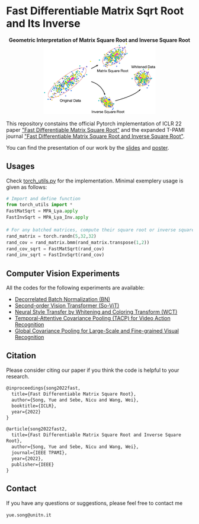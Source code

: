# Fast Differentiable Matrix Sqrt Root and Its Inverse

<div align=center><center><b>Geometric Interpretation of Matrix Square Root and Inverse Square Root</b></center></div>
<div align=center><img src="MatSqrt_Cover.jpg" width="60%"/></div>

This repository constains the official Pytorch implementation of ICLR 22 paper ["Fast Differentiable Matrix Square Root"](https://arxiv.org/pdf/2201.08663.pdf) and the expanded T-PAMI journal ["Fast Differentiable Matrix Square Root and Inverse Square Root"](https://arxiv.org/pdf/2201.12543.pdf).

You can find the presentation of our work by the [slides](https://docs.google.com/presentation/d/1JsQMANEQNPG2aP7MOdbx4USHJS-MtzTTsx0t0rEtSXc/edit) and [poster](https://github.com/KingJamesSong/FastDifferentiableMatSqrt/blob/main/iclr22_sqrt.png).

## Usages

Check [torch_utils.py](https://github.com/KingJamesSong/FastDifferentiableMatSqrt/blob/main/torch_utils.py) for the implementation.
Minimal exemplery usage is given as follows:

```python
# Import and define function
from torch_utils import *
FastMatSqrt = MPA_Lya.apply
FastInvSqrt = MPA_Lya_Inv.apply

# For any batched matrices, compute their square root or inverse square root:
rand_matrix = torch.randn(5,32,32)
rand_cov = rand_matrix.bmm(rand_matrix.transpose(1,2))
rand_cov_sqrt = FastMatSqrt(rand_cov)
rand_inv_sqrt = FastInvSqrt(rand_cov)
```

## Computer Vision Experiments

All the codes for the following experiments are available: 
- [Decorrelated Batch Normalization (BN)](https://github.com/KingJamesSong/FastDifferentiableMatSqrt/tree/main/Decorrelated%20BN)
- [Second-order Vision Transformer (So-ViT)](https://github.com/KingJamesSong/FastDifferentiableMatSqrt/tree/main/So-ViT)
- [Neural Style Transfer by Whitening and Coloring Transform (WCT)](https://github.com/KingJamesSong/FastDifferentiableMatSqrt/tree/main/Neural%20Style%20Transfer)
- [Temporal-Attentive Covariance Pooling (TACP) for Video Action Recognition](https://github.com/KingJamesSong/FastDifferentiableMatSqrt/tree/main/TACP)
- [Global Covariance Pooling for Large-Scale and Fine-grained Visual Recognition](https://github.com/KingJamesSong/DifferentiableSVD)


## Citation

Please consider citing our paper if you think the code is helpful to your research.

```
@inproceedings{song2022fast,
  title={Fast Differentiable Matrix Square Root},
  author={Song, Yue and Sebe, Nicu and Wang, Wei},
  booktitle={ICLR},
  year={2022}
}
```

```
@article{song2022fast2,
  title={Fast Differentiable Matrix Square Root and Inverse Square Root},
  author={Song, Yue and Sebe, Nicu and Wang, Wei},
  journal={IEEE TPAMI},
  year={2022},
  publisher={IEEE}
}
```

## Contact

If you have any questions or suggestions, please feel free to contact me

`yue.song@unitn.it`
